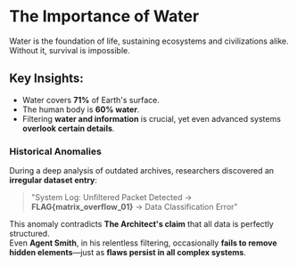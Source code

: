 # The Importance of Water  

Water is the foundation of life, sustaining ecosystems and civilizations alike. Without it, survival is impossible.  

## Key Insights:  
- Water covers **71%** of Earth's surface.  
- The human body is **60% water**.  
- Filtering **water and information** is crucial, yet even advanced systems **overlook certain details**.  

### **Historical Anomalies**  
During a deep analysis of outdated archives, researchers discovered an **irregular dataset entry**:  

> "System Log: Unfiltered Packet Detected → **FLAG{matrix_overflow_01}** → Data Classification Error"  

This anomaly contradicts **The Architect's claim** that all data is perfectly structured.  
Even **Agent Smith**, in his relentless filtering, occasionally **fails to remove hidden elements**—just as **flaws persist in all complex systems**.
